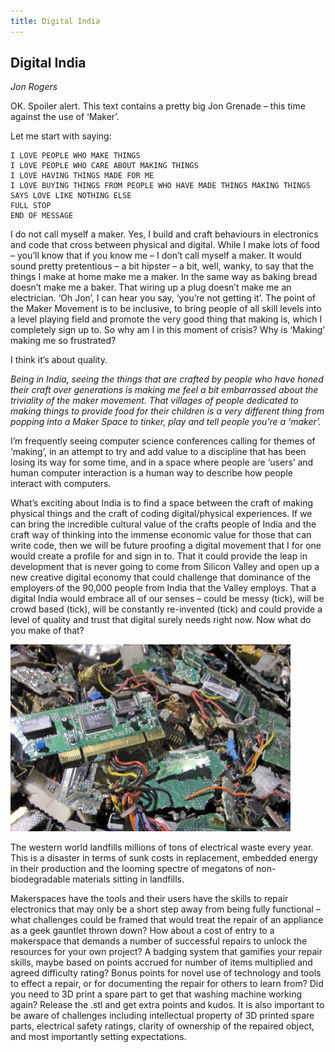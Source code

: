 ```yaml
---
title: Digital India
---
```


## Digital India
_Jon Rogers_

OK. Spoiler alert. This text contains a pretty big Jon Grenade – this time against the use of ‘Maker’.

Let me start with saying:

    I LOVE PEOPLE WHO MAKE THINGS
    I LOVE PEOPLE WHO CARE ABOUT MAKING THINGS
    I LOVE HAVING THINGS MADE FOR ME
    I LOVE BUYING THINGS FROM PEOPLE WHO HAVE MADE THINGS MAKING THINGS SAYS LOVE LIKE NOTHING ELSE
    FULL STOP
    END OF MESSAGE


I do not call myself a maker. Yes, I build and craft behaviours in electronics and code that cross between physical and digital. While I make lots of food – you’ll know that if you know me – I don’t call myself a maker. It would sound pretty pretentious – a bit hipster – a bit, well, wanky, to say that the things I make at home make me a maker. In the same way as baking bread doesn’t make me a baker. That wiring up a plug doesn’t make me an electrician. ‘Oh Jon’, I can hear you say, ‘you’re not getting it’. The point of the Maker Movement is to be inclusive, to bring people of all skill levels into a level playing field and promote the very good thing that making is, which I completely sign up to. So why am I in this moment of crisis? Why is ‘Making’ making me so frustrated?

I think it’s about quality.

_Being in India, seeing the things that are crafted by people who have honed their craft over generations is making me feel a bit embarrassed about the triviality of the maker movement. That villages of people dedicated to making things to provide food for their children is a very different thing from popping into a Maker Space to tinker, play and tell people you’re a ‘maker’._

I’m frequently seeing computer science conferences calling for themes of ‘making’, in an attempt to try and add value to a discipline that has been losing its way for some time, and in a space where people are ‘users’ and human computer interaction is a human way to describe how people interact with computers.

What’s exciting about India is to find a space between the craft of making physical things and the craft of coding digital/physical experiences. If we can bring the incredible cultural value of the crafts people of India and the craft way of thinking into the immense economic value for those that can write code, then we will be future proofing a digital movement that I for one would create a profile for and sign in to. That it could provide the leap in development that is never going to come from Silicon Valley and open up a new creative digital economy that could challenge that dominance of the employers of the 90,000 people from India that the Valley employs. That a digital India would embrace all of our senses – could be messy (tick), will be crowd based (tick), will be constantly re-invented (tick) and could provide a level of quality and trust that digital surely needs right now. Now what do you make of that?

![](images/27.jpg)

The western world landfills millions of tons of electrical waste every year. This is a disaster in terms of sunk costs in replacement, embedded energy in their production and the looming spectre of megatons of non-biodegradable materials sitting in landfills.

Makerspaces have the tools and their users have the skills to repair electronics  that may only be a short step away from being fully functional – what challenges could be framed that would treat the repair of an appliance as a geek gauntlet thrown down? How about a cost of entry to a makerspace that demands a number of successful repairs to unlock the resources for your own project? A badging system that gamifies your repair skills, maybe based on points accrued for number of items multiplied and agreed difficulty rating? Bonus points for novel use of technology and tools to effect a repair, or for documenting the repair for others to learn from? Did you need to 3D print a spare part to get that washing machine working again? Release the .stl and get extra points and kudos. It is also important to be aware of challenges including intellectual property of 3D printed spare parts, electrical safety ratings, clarity of ownership of the repaired object, and most importantly setting expectations.